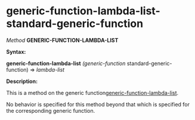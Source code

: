 generic-function-lambda-list-standard-generic-function
======================================================

*Method* **GENERIC-FUNCTION-LAMBDA-LIST**

**Syntax:**

**generic-function-lambda-list** *(generic-function* standard-generic-function) => *lambda-list*

**Description:**

This is a method on the generic function[generic-function-lambda-list](/docs/meta-object-protocol/generic-function-lambda-list).

No behavior is specified for this method beyond that which is specified for the corresponding generic function.

